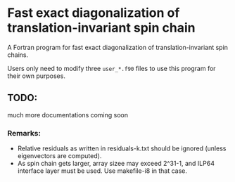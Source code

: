 # Fast exact diagonalization of translation-invariant spin chain

A Fortran program for fast exact diagonalization of translation-invariant spin chains.

Users only need to modify three `user_*.f90` files to use this program for their own purposes.

## TODO:
much more documentations coming soon

### Remarks:
* Relative residuals as written in residuals-k.txt should be ignored (unless eigenvectors are computed).
* As spin chain gets larger, array sizee may exceed 2^31-1, 
and ILP64 interface layer must be used.
Use makefile-i8 in that case.
